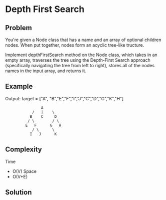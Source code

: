 # Depth First Search

## Problem

You're given a Node class that has a name and an array of optional children nodes. When put together, nodes form an acyclic tree-like tructure. 

Implement depthFirstSearch method on the Node class, which takes in an empty array, traverses the tree using the Depth-First Search approach (specifically navigating the tree from left to right), stores all of the nodes names in the input array, and returns it.


## Example

Output: target = ["A", "B","E","F","I","J","C","D","G","K","H"]
```
                A
            /   |    \
           B    C     D
          / \        / \
         E   F      G   H
            / \      \
           I   J      K
```

## Complexity
Time
- O(V)
Space
- O(V+E)


## Solution

